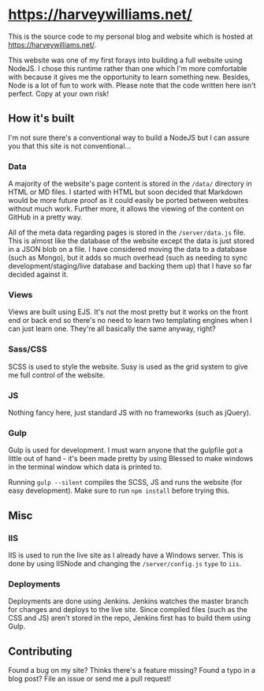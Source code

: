 # https://harveywilliams.net/

This is the source code to my personal blog and website which is hosted at https://harveywilliams.net/.

This website was one of my first forays into building a full website using NodeJS. I chose this runtime rather than one which I'm more comfortable with because it gives me the opportunity to learn something new. Besides, Node is a lot of fun to work with. Please note that the code written here isn't perfect. Copy at your own risk!

## How it's built

I'm not sure there's a conventional way to build a NodeJS but I can assure you that this site is not conventional...

### Data

A majority of the website's page content is stored in the `/data/` directory in HTML or MD files. I started with HTML but soon decided that Markdown would be more future proof as it could easily be ported between websites without much work. Further more, it allows the viewing of the content on GitHub in a pretty way.

All of the meta data regarding pages is stored in the `/server/data.js` file. This is almost like the database of the website except the data is just stored in a JSON blob on a file. I have considered moving the data to a database (such as Mongo), but it adds so much overhead (such as needing to sync development/staging/live database and backing them up) that I have so far decided against it.

### Views

Views are built using EJS. It's not the most pretty but it works on the front end or back end so there's no need to learn two templating engines when I can just learn one. They're all basically the same anyway, right?

### Sass/CSS

SCSS is used to style the website. Susy is used as the grid system to give me full control of the website.

### JS

Nothing fancy here, just standard JS with no frameworks (such as jQuery).

### Gulp

Gulp is used for development. I must warn anyone that the gulpfile got a little out of hand - it's been made pretty by using Blessed to make windows in the terminal window which data is printed to.

Running `gulp --silent` compiles the SCSS, JS and runs the website (for easy development). Make sure to run `npm install` before trying this.

## Misc

### IIS

IIS is used to run the live site as I already have a Windows server. This is done by using IISNode and changing the `/server/config.js` `type` to `iis`.

### Deployments

Deployments are done using Jenkins. Jenkins watches the master branch for changes and deploys to the live site. Since compiled files (such as the CSS and JS) aren't stored in the repo, Jenkins first has to build them using Gulp. 

## Contributing

Found a bug on my site? Thinks there's a feature missing? Found a typo in a blog post? File an issue or send me a pull request!

